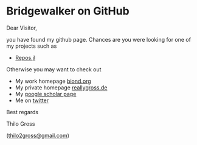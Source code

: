 # Bridgewalker on GitHub

Dear Visitor, 

you have found my github page. Chances are you were looking for one of my projects such as 

- [Repos.jl](https://bridgewalker.github.io/Repos.jl)

Otherwise you may want to check out 

- My work homepage [biond.org](https://www.biond.org)
- My private homepage [reallygross.de](https://reallygross.de)
- My [google scholar page](https://scholar.google.com/citations?user=eogyTQUAAAAJ)
- Me on [twitter](https://twitter.com/thilogross)

Best regards

Thilo Gross

(thilo2gross@gmail.com)


